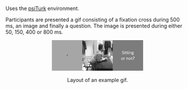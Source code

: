 Uses the [psiTurk](https://psiturk.org/) environment.

Participants are presented a gif consisting of a fixation cross during 500 ms, an image and finally a question. The image is presented during either 50, 150, 400 or 800 ms.

<div align="center">
  <img src="psiturk_example.png" width="250px" />
  <p>Layout of an example gif.</p>
</div>

